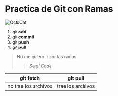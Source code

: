 # Practica de Git con Ramas
![OctoCat](https://avatars.githubusercontent.com/u/583231?v=4)

 1. git **add**
 2. git **commit**
 3. git **push**
 4. git **pull**

> No me quiero ir por las ramas
>> *Sergi Code*


| git fetch | git pull |
|--|--|
| no trae los archivos | trae los archivos |
